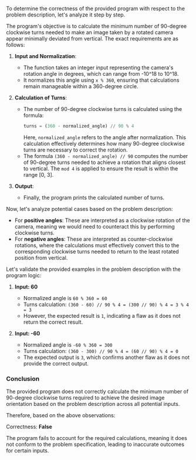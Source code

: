 To determine the correctness of the provided program with respect to the problem description, let's analyze it step by step.

The program's objective is to calculate the minimum number of 90-degree clockwise turns needed to make an image taken by a rotated camera appear minimally deviated from vertical. The exact requirements are as follows:

1. **Input and Normalization**: 
   - The function takes an integer input representing the camera's rotation angle in degrees, which can range from -10^18 to 10^18.
   - It normalizes this angle using `x % 360`, ensuring that calculations remain manageable within a 360-degree circle.

2. **Calculation of Turns**:
   - The number of 90-degree clockwise turns is calculated using the formula: 
     ```python
     turns = (360 - normalized_angle) // 90 % 4
     ```
     Here, `normalized_angle` refers to the angle after normalization. This calculation effectively determines how many 90-degree clockwise turns are necessary to correct the rotation.
   - The formula `(360 - normalized_angle) // 90` computes the number of 90-degree turns needed to achieve a rotation that aligns closest to vertical. The `mod 4` is applied to ensure the result is within the range [0, 3].

3. **Output**:
   - Finally, the program prints the calculated number of turns.

Now, let's analyze potential cases based on the problem description:

- For **positive angles**: These are interpreted as a clockwise rotation of the camera, meaning we would need to counteract this by performing clockwise turns.
- For **negative angles**: These are interpreted as counter-clockwise rotations, where the calculations must effectively convert this to the corresponding clockwise turns needed to return to the least rotated position from vertical.

Let's validate the provided examples in the problem description with the program logic:

1. **Input: 60**
   - Normalized angle is `60 % 360 = 60`
   - Turns calculation: `(360 - 60) // 90 % 4 = (300 // 90) % 4 = 3 % 4 = 3`
   - However, the expected result is `1`, indicating a flaw as it does not return the correct result.

2. **Input: -60**
   - Normalized angle is `-60 % 360 = 300`
   - Turns calculation: `(360 - 300) // 90 % 4 = (60 // 90) % 4 = 0`
   - The expected output is `3`, which confirms another flaw as it does not provide the correct output.

### Conclusion
The provided program does not correctly calculate the minimum number of 90-degree clockwise turns required to achieve the desired image orientation based on the problem description across all potential inputs. 

Therefore, based on the above observations:

Correctness: **False** 

The program fails to account for the required calculations, meaning it does not conform to the problem specification, leading to inaccurate outcomes for certain inputs.